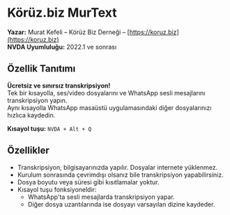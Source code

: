 ﻿
# Körüz.biz MurText

**Yazar:** Murat Kefeli – Körüz Biz Derneği – [https://koruz.biz](https://koruz.biz)  
**NVDA Uyumluluğu:** 2022.1 ve sonrası

##  Özellik Tanıtımı

**Ücretsiz ve sınırsız transkripsiyon!**  
Tek bir kısayolla, ses/video dosyalarını ve WhatsApp sesli mesajlarını transkripsiyon yapın.  
Aynı kısayolla WhatsApp masaüstü uygulamasındaki diğer dosyalarınızı hızlıca kaydedin.

**Kısayol tuşu:** `NVDA + Alt + Q`

##  Özellikler

- Transkripsiyon, bilgisayarınızda yapılır. Dosyalar internete yüklenmez.  
- Kurulum sonrasında çevrimdışı olsanız bile transkripsiyon yapabilirsiniz.  
- Dosya boyutu veya süresi gibi kısıtlamalar yoktur.  
- Kısayol tuşu fonksiyoneldir:  
  - WhatsApp'ta sesli mesajlarda transkripsiyon yapar.  
  - Diğer dosya uzantılarında ise dosyayı varsayılan dizine kaydeder.
